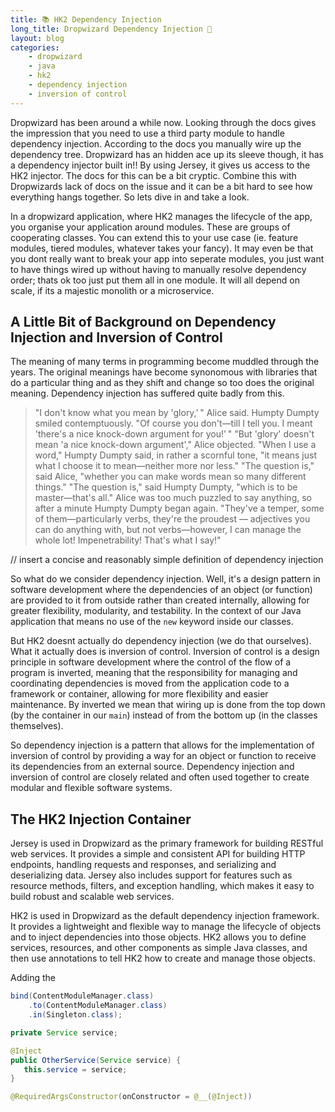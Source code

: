 ```yaml
---
title: 📚 HK2 Dependency Injection
long_title: Dropwizard Dependency Injection 💉
layout: blog
categories: 
    - dropwizard 
    - java 
    - hk2 
    - dependency injection 
    - inversion of control
---
```


Dropwizard has been around a while now. Looking through the docs gives the impression that you need to use a third party module to handle dependency injection. According to the docs you manually wire up the dependency tree. Dropwizard has an hidden ace up its sleeve though, it has a dependency injector built in!! By using Jersey, it gives us access to the HK2 injector. The docs for this can be a bit cryptic. Combine this with Dropwizards lack of docs on the issue and it can be a bit hard to see how everything hangs together. So lets dive in and take a look.

In a dropwizard application, where HK2 manages the lifecycle of the app, you organise your application around modules. These are groups of cooperating classes. You can extend this to your use case (ie. feature modules, tiered modules, whatever takes your fancy). It may even be that you dont really want to break your app into seperate modules, you just want to have things wired up without having to manually resolve dependency order; thats ok too just put them all in one module. It will all depend on scale, if its a majestic monolith or a microservice.

## A Little Bit of Background on Dependency Injection and Inversion of Control

The meaning of many terms in programming become muddled through the years. The original meanings have become synonomous with libraries that do a particular thing and as they shift and change so too does the original meaning. Dependency injection has suffered quite badly from this.

> "I don't know what you mean by 'glory,' " Alice said. 
> Humpty Dumpty smiled contemptuously. "Of course you don't—till I tell you. I meant 'there's a nice knock-down argument for you!' "
> "But 'glory' doesn't mean 'a nice knock-down argument'," Alice objected.
> "When I use a word," Humpty Dumpty said, in rather a scornful tone, "it means just what I choose it to mean—neither more nor less."
> "The question is," said Alice, "whether you can make words mean so many different things."
> "The question is," said Humpty Dumpty, "which is to be master—that's all."
> Alice was too much puzzled to say anything, so after a minute Humpty Dumpty began again. "They've a temper, some of them—particularly verbs, they're the proudest — adjectives you can do anything with, but not verbs—however, I can manage the whole lot! Impenetrability! That's what I say!"

// insert a concise and reasonably simple definition of dependency injection

So what do we consider dependency injection. Well, it's a design pattern in software development where the dependencies of an object (or function) are provided to it from outside rather than created internally, allowing for greater flexibility, modularity, and testability. In the context of our Java application that means no use of the `new` keyword inside our classes.

But HK2 doesnt actually do dependency injection (we do that ourselves). What it actually does is inversion of control. Inversion of control is a design principle in software development where the control of the flow of a program is inverted, meaning that the responsibility for managing and coordinating dependencies is moved from the application code to a framework or container, allowing for more flexibility and easier maintenance. By inverted we mean that wiring up is done from the top down (by the container in our `main`) instead of from the bottom up (in the classes themselves).

So dependency injection is a pattern that allows for the implementation of inversion of control by providing a way for an object or function to receive its dependencies from an external source. Dependency injection and inversion of control are closely related and often used together to create modular and flexible software systems.


## The HK2 Injection Container

Jersey is used in Dropwizard as the primary framework for building RESTful web services. It provides a simple and consistent API for building HTTP endpoints, handling requests and responses, and serializing and deserializing data. Jersey also includes support for features such as resource methods, filters, and exception handling, which makes it easy to build robust and scalable web services.

HK2 is used in Dropwizard as the default dependency injection framework. It provides a lightweight and flexible way to manage the lifecycle of objects and to inject dependencies into those objects. HK2 allows you to define services, resources, and other components as simple Java classes, and then use annotations to tell HK2 how to create and manage those objects. 


Adding the 

```java
bind(ContentModuleManager.class)
    .to(ContentModuleManager.class)
    .in(Singleton.class);
```

```java
private Service service;

@Inject
public OtherService(Service service) {
   this.service = service;
}
```

```java
@RequiredArgsConstructor(onConstructor = @__(@Inject))
````